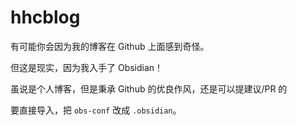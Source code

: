 # hhcblog

有可能你会因为我的博客在 Github 上面感到奇怪。

但这是现实，因为我入手了 Obsidian！

虽说是个人博客，但是秉承 Github 的优良作风，还是可以提建议/PR 的

要直接导入，把 ```obs-conf``` 改成 ```.obsidian```。
